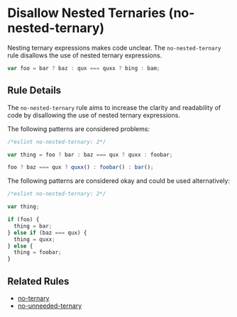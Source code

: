 # Disallow Nested Ternaries (no-nested-ternary)

Nesting ternary expressions makes code unclear. The `no-nested-ternary` rule disallows the use of nested ternary expressions.

```js
var foo = bar ? baz : qux === quxx ? bing : bam;
```

## Rule Details

The `no-nested-ternary` rule aims to increase the clarity and readability of code by disallowing the use of nested ternary expressions.

The following patterns are considered problems:

```js
/*eslint no-nested-ternary: 2*/

var thing = foo ? bar : baz === qux ? quxx : foobar;

foo ? baz === qux ? quxx() : foobar() : bar();
```

The following patterns are considered okay and could be used alternatively:

```js
/*eslint no-nested-ternary: 2*/

var thing;

if (foo) {
  thing = bar;
} else if (baz === qux) {
  thing = quxx;
} else {
  thing = foobar;
}
```

## Related Rules

* [no-ternary](no-ternary.md)
* [no-unneeded-ternary](no-unneeded-ternary.md)
